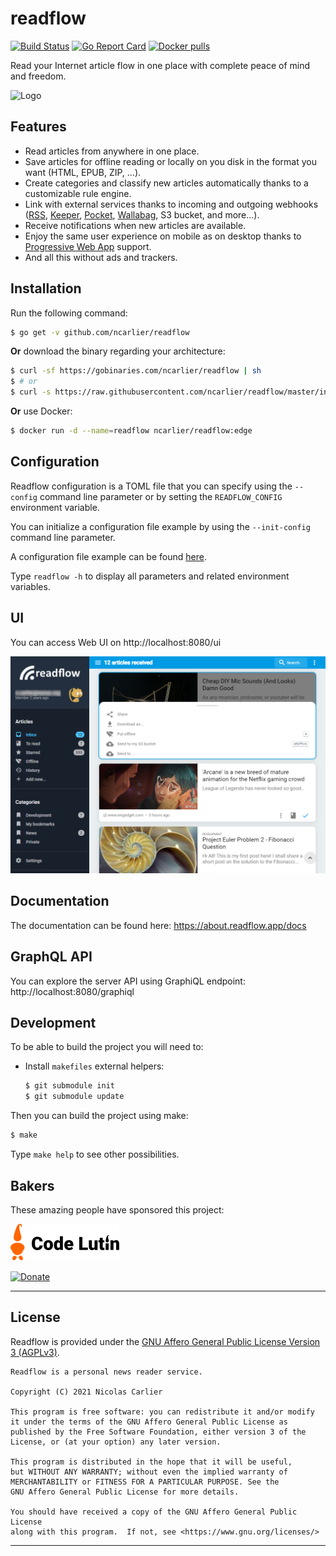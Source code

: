 # readflow

[![Build Status](https://github.com/ncarlier/readflow/actions/workflows/build.yml/badge.svg)](https://github.com/ncarlier/readflow/actions/workflows/build.yml)
[![Go Report Card](https://goreportcard.com/badge/github.com/ncarlier/readflow)](https://goreportcard.com/report/github.com/ncarlier/readflow)
[![Docker pulls](https://img.shields.io/docker/pulls/ncarlier/readflow.svg)](https://hub.docker.com/r/ncarlier/readflow/)

Read your Internet article flow in one place with complete peace of mind and freedom.

![Logo](readflow.svg)

## Features

- Read articles from anywhere in one place.
- Save articles for offline reading or locally on you disk in the format you want (HTML, EPUB, ZIP, ...).
- Create categories and classify new articles automatically thanks to a customizable rule engine.
- Link with external services thanks to incoming and outgoing webhooks ([RSS][feedpushr], [Keeper][keeper], [Pocket][pocket], [Wallabag][wallabag], S3 bucket, and more...).
- Receive notifications when new articles are available.
- Enjoy the same user experience on mobile as on desktop thanks to [Progressive Web App][pwa] support.
- And all this without ads and trackers.

## Installation

Run the following command:

```bash
$ go get -v github.com/ncarlier/readflow
```

**Or** download the binary regarding your architecture:

```bash
$ curl -sf https://gobinaries.com/ncarlier/readflow | sh
$ # or
$ curl -s https://raw.githubusercontent.com/ncarlier/readflow/master/install.sh | bash
```

**Or** use Docker:

```bash
$ docker run -d --name=readflow ncarlier/readflow:edge
```

## Configuration

Readflow configuration is a TOML file that you can specify using the `--config` command line parameter or by setting the `READFLOW_CONFIG` environment variable.

You can initialize a configuration file example by using the `--init-config` command line parameter.

A configuration file example can be found [here](./pkg/config/readflow.toml).

Type `readflow -h` to display all parameters and related environment variables.

## UI

You can access Web UI on http://localhost:8080/ui

![Screenshot](screenshot.png)

## Documentation

The documentation can be found here: https://about.readflow.app/docs

## GraphQL API

You can explore the server API using GraphiQL endpoint: http://localhost:8080/graphiql

## Development

To be able to build the project you will need to:

- Install `makefiles` external helpers:
  ```bash
  $ git submodule init
  $ git submodule update
  ```

Then you can build the project using make:

```bash
$ make
```

Type `make help` to see other possibilities.

## Bakers

These amazing people have sponsored this project:

[![Code Lutin](landing/public/img/code-lutin.svg)](https://www.codelutin.com/)

[![Donate](https://img.shields.io/badge/Donate-PayPal-green.svg)](https://www.paypal.me/nunux)

***

## License

Readflow is provided under the [GNU Affero General Public License Version 3 (AGPLv3)](https://github.com/ncarlier/readflow/blob/master/LICENSE).

```text
Readflow is a personal news reader service.

Copyright (C) 2021 Nicolas Carlier

This program is free software: you can redistribute it and/or modify
it under the terms of the GNU Affero General Public License as
published by the Free Software Foundation, either version 3 of the
License, or (at your option) any later version.

This program is distributed in the hope that it will be useful,
but WITHOUT ANY WARRANTY; without even the implied warranty of
MERCHANTABILITY or FITNESS FOR A PARTICULAR PURPOSE. See the
GNU Affero General Public License for more details.

You should have received a copy of the GNU Affero General Public License
along with this program.  If not, see <https://www.gnu.org/licenses/>
```

---

[pwa]: https://web.dev/progressive-web-apps
[feedpushr]: https://github.com/ncarlier/feedpushr
[keeper]: https://keeper.nunux.org
[wallabag]: https://www.wallabag.org
[pocket]: https://getpocket.com/
